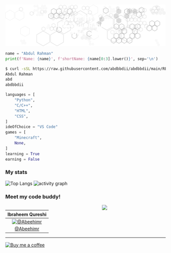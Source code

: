 <!-- <img align=left src="./L.svg" width=200>
<img align=right src="./R.svg" width=200>
<br>

<center>

# `Hi There 👋`

</center>

<br><br><br> -->

<img align=center src="./H.svg">


```python
name = "Abdul Rahman"
print(f'Name: {name}', f'shortName: {name[0:3].lower()}', sep='\n')
```

```bash
$ curl -sSL https://raw.githubusercontent.com/abdbbdii/abdbbdii/main/README.md | sed -n '4,5p' | python3
Abdul Rahman
abd
abdbbdii
```

```python
languages = [
    "Python",
    "C/C++",
    "HTML",
    "CSS",
]
ideOfChoice = "VS Code"
games = [
    "Minecraft",
    None,
]
learning = True
earning = False
```

### My stats

![Top Langs](https://github-readme-stats.vercel.app/api/top-langs/?username=abdbbdii&theme=github_dark&hide_border=true&layout=compact&card_width=1000&title_color=adbac7)
![activity graph](https://github-readme-activity-graph.vercel.app/graph?username=abdbbdii&theme=github-dark&custom_title=abd's%20this%20month%20activity%20on%20Github&hide_border=true&line=adbac7&color=adbac7)

### Meet my code buddy!

<img align='right' src='https://github.com/abdbbdii/abdbbdii/assets/69167454/bd0414cd-5c66-4bf5-8e57-c9828627f551' width='200'>

|                                   Ibraheem Qureshi                                    |
| :-----------------------------------------------------------------------------------: |
| [![@Abeehimr](https://github.com/Abeehimr.png?size=150)](https://github.com/Abeehimr) |
|                       [@Abeehimr](https://github.com/Abeehimr)                        |

---

<!-- [!["Buy Me A Coffee"](https://www.buymeacoffee.com/assets/img/custom_images/black_img.png)](https://www.buymeacoffee.com/abdbbdii) -->

[![Buy me a coffee](https://img.shields.io/badge/Buy%20me%20a%20coffee-ffffff?logo=buymeacoffee&style=for-the-badge&color=000000&logoColor=ffffff)](https://www.buymeacoffee.com/abdbbdii)
